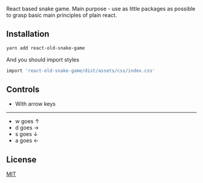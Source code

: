React based snake game. Main purpose - use as little packages as possible to grasp basic main principles of plain react.

## Installation

```bash
yarn add react-old-snake-game
```

And you should import styles

```bash
import 'react-old-snake-game/dist/assets/css/index.css'
```

## Controls

- With arrow keys
---
- w goes &uarr;
- d goes &rarr;
- s goes &darr;
- a goes &larr;

## License
[MIT](https://choosealicense.com/licenses/mit/)